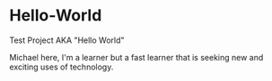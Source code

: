 # Hello-World
Test Project AKA "Hello World"

Michael here, I'm a learner but a fast learner that is seeking new and exciting uses of technology.
